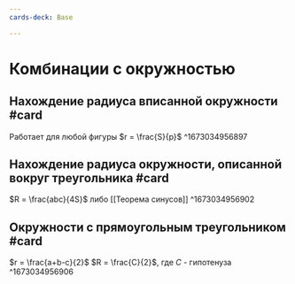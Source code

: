 ```yaml
---
cards-deck: Base

---
```


# Комбинации с окружностью

## Нахождение радиуса вписанной окружности #card 
Работает для любой фигуры
$r = \frac{S}{p}$
^1673034956897

## Нахождение радиуса окружности, описанной вокруг треугольника #card 
$R = \frac{abc}{4S}$
либо [[Теорема синусов]]
^1673034956902

## Окружности с прямоугольным треугольником #card 
$r = \frac{a+b-c}{2}$
$R = \frac{C}{2}$, где $C$ - гипотенуза
^1673034956906
